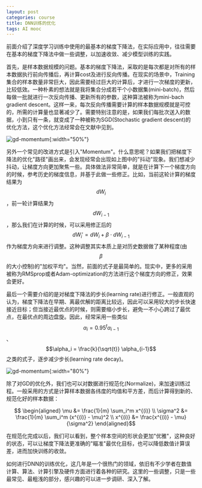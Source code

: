 ```yaml
---
layout: post
categories: course
title: DNN训练的优化
tags: AI mooc
---
```


前面介绍了深度学习训练中使用的最基本的梯度下降法，在实际应用中，往往需要在基本的梯度下降法中做一些调整，以加速收敛、减少模型训练的实践。

首先，是样本数据规模的问题。基本的梯度下降法，采取的是每次都是对所有的样本数据执行前向传播后，再计算cost及进行反向传播。在现实的场景中，Training集合的样本数量非常巨大，因此需要经过巨大的计算后，才进行一次梯度的更新，比较低效。一种朴素的想法就是我将集合分成若干个小数据集(mini-batch)，然后每做一批就进行一次反向传播、更新所有的参数，这种算法被称为mini-bach gradient descent。这样一来，每次反向传播需要计算的样本数据规模就是可控的，所需的计算量也显著减少了。需要特别注意的是，如果我们每批次送入的数据，小到只有一条，就变成了一种被称为SGD(Stochastic gradient descent)的优化方法，这个优化方法经常会在文献中见到。

![gd-momentum]({{site.url}}/images/gd-with-momentum.jpg){:width="50%"}

另外一个常见的改进方式是引入"Momentum"。什么意思呢？如果我们把梯度下降法的优化"路径"画出来，会发现经常会出现如上图中的"抖动"现象。我们想减少抖动，让梯度方向更加聚焦一些。具体做法非常简单，就是在计算下一个梯度方向的时候，参考历史的梯度信息，并基于此做一些修正。比如，当前这轮计算的梯度结果为$$dW_i$$，前一轮计算结果为$$dW_{i-1}$$，那么我们在计算的时候，可以采用修正后的$$dW_{i}' = dW_{i} + \beta \cdot dW_{i-1}$$作为梯度方向来进行调整。这种调整其实本质上是对历史数据做了某种程度(由$$\beta$$的大小控制)的"加权平均"。当然，前面的式子是最简单的。现实中，更多的采用被称为RMSprop或者Adam-optimization的方法进行这个梯度方向的修正，效果会更好。

最后一个需要介绍的是对梯度下降法的步长(learning rate)进行修正。一般直观的认为，梯度下降法在早期、离最优解的距离比较远，因此可以采用较大的步长快速接近目标；但当接近最优点的时候，则需要缩小步长，避免一不小心跨过了最优点，在最优点的周边盘旋。因此，经常采用一些类似$$\alpha_i = 0.95^{t} \alpha_{i-1}$$、$$\alpha_i = \frac{k}{\sqrt{t}} \alpha_{i-1}$$之类的式子，逐步减少步长(learning rate decay)。

![gd-momentum]({{site.url}}/images/normalize-inputs.png){:width="80%"}

除了对GD的优化外，我们也可以对数据进行规范化(Normalize)，来加速训练过程。一般采用的方式是计算样本数据各纬度的均值和平方差，而后计算得到新的、规范化好的样本数据：

$$ \begin{aligned} \mu &= \frac{1}{m} \sum_i^m x^{(i)} \\ \sigma^2 &= \frac{1}{m} \sum_i^m (x^{(i)} - \mu)^2 \\ x^{(i)} &= \frac{x^{(i)} - \mu}{\sigma^2} \end{aligned}$$

在规范化完成以后，我们可以看到，整个样本空间的形状会更加"优雅"，这种良好的状态，可以让梯度下降法更准确的"瞄准"最优化目标，也可以降低数值计算误差，进而加快训练的收敛。

如何进行DNN的训练优化，这几年是一个很热门的领域，依旧有不少学者在数值计算、算法、计算引擎及硬件方面进行着各种的研究。这里的一些调整，只是一些最常见、最粗浅的部分，感兴趣的可以进一步调研、深入了解。
